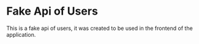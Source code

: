 # Fake Api of Users

This is a fake api of users, it was created to be used in the frontend of the application.
